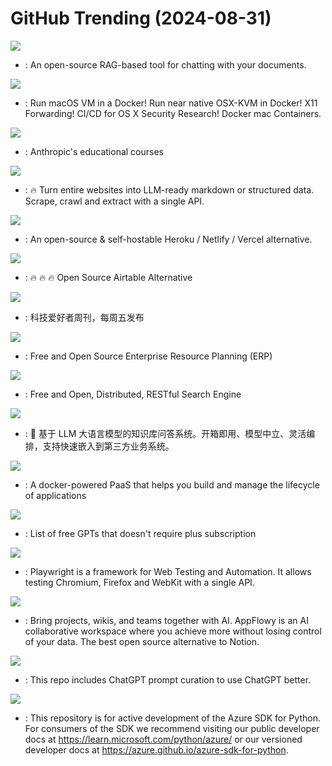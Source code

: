 # GitHub Trending (2024-08-31)

![](https://img.shields.io/badge/Python-New%201-green?style=flat-square&logo=appveyor)
- [](https://github.comundefined): An open-source RAG-based tool for chatting with your documents.

![](https://img.shields.io/badge/Shell-New%20876-green?style=flat-square&logo=appveyor)
- [](https://github.comundefined): Run macOS VM in a Docker! Run near native OSX-KVM in Docker! X11 Forwarding! CI/CD for OS X Security Research! Docker mac Containers.

![](https://img.shields.io/badge/Jupyter%20Notebook-New%20272-green?style=flat-square&logo=appveyor)
- [](https://github.comundefined): Anthropic's educational courses

![](https://img.shields.io/badge/TypeScript-New%20570-green?style=flat-square&logo=appveyor)
- [](https://github.comundefined): 🔥 Turn entire websites into LLM-ready markdown or structured data. Scrape, crawl and extract with a single API.

![](https://img.shields.io/badge/PHP-New%20380-green?style=flat-square&logo=appveyor)
- [](https://github.comundefined): An open-source & self-hostable Heroku / Netlify / Vercel alternative.

![](https://img.shields.io/badge/TypeScript-New%20307-green?style=flat-square&logo=appveyor)
- [](https://github.comundefined): 🔥 🔥 🔥 Open Source Airtable Alternative

![](https://img.shields.io/badge/none-New%2046-green?style=flat-square&logo=appveyor)
- [](https://github.comundefined): 科技爱好者周刊，每周五发布

![](https://img.shields.io/badge/Python-New%20225-green?style=flat-square&logo=appveyor)
- [](https://github.comundefined): Free and Open Source Enterprise Resource Planning (ERP)

![](https://img.shields.io/badge/Java-New%2083-green?style=flat-square&logo=appveyor)
- [](https://github.comundefined): Free and Open, Distributed, RESTful Search Engine

![](https://img.shields.io/badge/Python-New%2050-green?style=flat-square&logo=appveyor)
- [](https://github.comundefined): 🚀 基于 LLM 大语言模型的知识库问答系统。开箱即用、模型中立、灵活编排，支持快速嵌入到第三方业务系统。

![](https://img.shields.io/badge/Shell-New%20179-green?style=flat-square&logo=appveyor)
- [](https://github.comundefined): A docker-powered PaaS that helps you build and manage the lifecycle of applications

![](https://img.shields.io/badge/none-New%2055-green?style=flat-square&logo=appveyor)
- [](https://github.comundefined): List of free GPTs that doesn't require plus subscription

![](https://img.shields.io/badge/TypeScript-New%2041-green?style=flat-square&logo=appveyor)
- [](https://github.comundefined): Playwright is a framework for Web Testing and Automation. It allows testing Chromium, Firefox and WebKit with a single API.

![](https://img.shields.io/badge/Dart-New%20371-green?style=flat-square&logo=appveyor)
- [](https://github.comundefined): Bring projects, wikis, and teams together with AI. AppFlowy is an AI collaborative workspace where you achieve more without losing control of your data. The best open source alternative to Notion.

![](https://img.shields.io/badge/HTML-New%2077-green?style=flat-square&logo=appveyor)
- [](https://github.comundefined): This repo includes ChatGPT prompt curation to use ChatGPT better.

![](https://img.shields.io/badge/Python-New%201-green?style=flat-square&logo=appveyor)
- [](https://github.comundefined): This repository is for active development of the Azure SDK for Python. For consumers of the SDK we recommend visiting our public developer docs at https://learn.microsoft.com/python/azure/ or our versioned developer docs at https://azure.github.io/azure-sdk-for-python.

